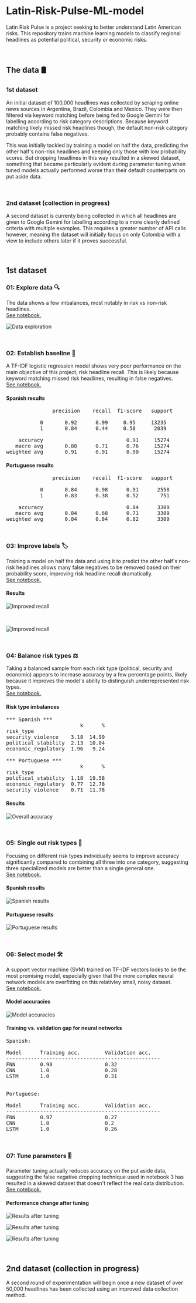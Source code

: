 # Latin-Risk-Pulse-ML-model

Latin Risk Pulse is a project seeking to better understand Latin American risks. This repository trains machine learning models to classify regional headlines as potential political, security or economic risks.

<br>

## The data 🛢
### 1st dataset
An initial dataset of 100,000 headlines was collected by scraping online news sources in Argentina, Brazil, Colombia and Mexico. They were then filtered via keyword matching before being fed to Google Gemini for labelling according to risk category descriptions. Because keyword matching likely missed risk headlines though, the default non-risk category probably contains false negatives. 

This was initially tackled by training a model on half the data, predicting the other half's non-risk headlines and keeping only those with low probability scores. But dropping headlines in this way resulted in a skewed dataset, something that became particularly evident during parameter tuning when tuned models actually performed worse than their default counterparts on put aside data. 

<br>

### 2nd dataset (collection in progress)
A second dataset is currenty being collected in which all headlines are given to Google Gemini for labelling according to a more clearly defined criteria with multiple examples. This requires a greater number of API calls however, meaning the dataset will initially focus on only Colombia with a view to include others later if it proves successful. 

<br>

## 1st dataset

### 01: Explore data 🔍
The data shows a few imbalances, most notably in risk vs non-risk headlines.  
[See notebook.](Notebooks/01_data_exploration.ipynb)


![Data exploration](Images/data_exploration_1_risk_vs_non_risk.png)

<br>

### 02: Establish baseline 🚀
A TF-IDF logistic regression model shows very poor performance on the main objective of this project, risk headline recall. This is likely because keyword matching missed risk headlines, resulting in false negatives.  
[See notebook.](Notebooks/02_tfidf_baseline.ipynb)

#### Spanish results

<pre>
               precision    recall  f1-score   support

           0       0.92      0.99     0.95     13235
           1       0.84      0.44     0.58      2039

    accuracy                           0.91     15274
   macro avg       0.88      0.71      0.76     15274
weighted avg       0.91      0.91      0.90     15274
</pre>

#### Portuguese results

<pre>
               precision    recall  f1-score   support

           0       0.84      0.98      0.91      2558
           1       0.83      0.38      0.52       751

    accuracy                           0.84      3309
   macro avg       0.84      0.68      0.71      3309
weighted avg       0.84      0.84      0.82      3309
</pre>

<br>

### 03: Improve labels 🏷️
Training a model on half the data and using it to predict the other half's non-risk headlines allows many false negatives to be removed based on their probability score, improving risk headline recall dramatically.   
[See notebook.](Notebooks/03_improve_labels.ipynb)

#### Results

![Improved recall](Images/improve_labels_spanish_metrics.png)

<br>

![Improved recall](Images/improve_labels_portuguese_metrics.png)

<br>

### 04: Balance risk types ⚖️
Taking a balanced sample from each risk type (political, security and economic) appears to increase accuracy by a few percentage points, likely because it improves the model's ability to distinguish underrepresented risk types.   
[See notebook.](Notebooks/04_balance_risk_types.ipynb)

#### Risk type imbalances

<pre>
*** Spanish ***
                        k      %
risk_type                       
security_violence    3.18  14.99
political_stability  2.13  10.04
economic_regulatory  1.96   9.24

*** Portuguese ***
                        k      %
risk_type                       
political_stability  1.18  19.58
economic_regulatory  0.77  12.78
security_violence    0.71  11.78
</pre>

#### Results

![Overall accuracy](Images/balance_risk_types_overall_accuracy.png)

<br>

### 05: Single out risk types 🧐

Focusing on different risk types individually seems to improve accuracy significantly compared to combining all three into one category, suggesting three specialized models are better than a single general one.    
[See notebook.](Notebooks/05_focused_risk_types.ipynb)

#### Spanish results

![Spanish results](Images/focused_spanish_risk_types_performance.png)

#### Portuguese results

![Portuguese results](Images/focused_portuguese_risk_types_performance.png)

<br>

### 06: Select model 🛠️

A support vector machine (SVM) trained on TF-IDF vectors looks to be the most promising model, especially given that the more complex neural network models are overfitting on this relativley small, noisy dataset.  
[See notebook.](Notebooks/06_model_selection.ipynb)

#### Model accuracies

![Model accuracies](Images/spanish_portuguese_models_accuracies.png)

#### Training vs. validation gap for neural networks

<pre>
Spanish:

Model      Training acc.        Validation acc.
--------------------------------------------------
FNN        0.98                 0.32                
CNN        1.0                  0.28                
LSTM       1.0                  0.31                


Portuguese:

Model      Training acc.        Validation acc.
--------------------------------------------------
FNN        0.97                 0.27                
CNN        1.0                  0.2                 
LSTM       1.0                  0.26                             
</pre>

<br>

### 07: Tune parameters 🎚️

Parameter tuning actually reduces accuracy on the put aside data, suggesting the false negative dropping technique used in notebook 3 has resulted in a skewed dataset that doesn't reflect the real data distribution.    
[See notebook.](Notebooks/07_model_tuning.ipynb)

#### Performance change after tuning

![Results after tuning](Images/logistic_regression_paramter_tuning_results.png)

![Results after tuning](Images/random_forest_paramter_tuning_results.png)

![Results after tuning](Images/support_vector_machine_paramter_tuning_results.png)

<br>

## 2nd dataset (collection in progress)

A second round of experimentation will begin once a new dataset of over 50,000 headlines has been collected using an improved data collection method. 

<br>
